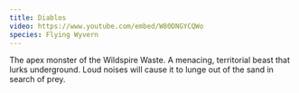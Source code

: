 ```yaml
---
title: Diablos
video: https://www.youtube.com/embed/W80DNGYCQWo
species: Flying Wyvern
---
```


The apex monster of the Wildspire Waste.
A menacing, territorial beast that lurks underground.
Loud noises will cause it to lunge out of the sand in search of prey.
